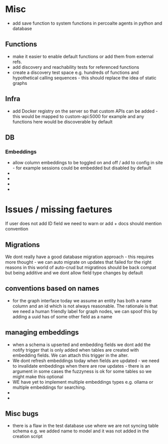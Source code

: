 # Misc

- add save function to system functions in percoalte agents in python and database 
## Functions
- make it easier to enable default functions or add them from external refs. 
- add discovery and reachability tests for referenced functions
- create a discovery test space e.g. hundreds of functions and hypothetical calling sequences - this should replace the idea of static graphs

## Infra
- add Docker registry on the server so that custom APIs can be added - this would be mapped to custom-api:5000 for example and any functions here would be discoverable by default

## DB

### Embeddings

- allow column embeddings to be toggled on and off / add to config in site - for example sessions could be embedded but disabled by default
- 
- 
- 
- 
# Issues / missing faetures

If user does not add ID field we need to warn or add + docs should mention convention

## Migrations

We dont really have a good database migration approach - this requires more thought - we can auto migrate on updates that failed for the right reasons in this world of auto-crud but migratinos should be back compat but being additive and we dont allow field type changes by default

## conventions based on names

- for the graph interface today we assume an entity has both a name column and an id which is not always reasonable. The rationale is that we need a human friendly label for graph nodes, we can spoof this by adding a uuid has of some other field as a name

## managing embeddings

- when a schema is upserted and embedding fields we dont add the notify trigger that is only added when tables are created with embedding fields. We can attach this trigger in the alter.
- We dont refresh embeddings today when fields are updated - we need to invalidate embeddings when there are row updates - there is an argument in some cases the fuzzyness is ok for some tables so we might make this optional
- WE have yet to implement multiple embeddings types e.g. ollama or multiple embeddings for searching. 
- 
- 


## Misc bugs
- there is a flaw in the test database use where we are not syncing table schema e.g. we added name to model and it was not added in the creation script